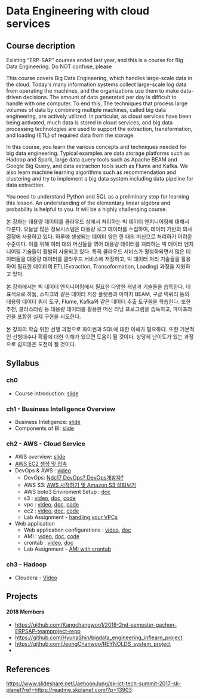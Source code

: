 # Data Engineering with cloud services

## Course decription
Existing "ERP-SAP" courses ended last year, and this is a course for Big Data Engineering. Do NOT confuse, please

This course covers Big Data Engineering, which handles large-scale data in the cloud.  Today's many information systems collect large-scale log data from operating the machines, and the organizations use them to make data-driven decisions. The amount of data generated per day is difficult to handle with one computer.  To end this, The techniques that process large volumes of data by combining multiple machines, called big data engineering, are actively utilized. In particular, as cloud services have been being activated, much data is stored in cloud services, and big data processing technologies are used to support the extraction, transformation, and loading (ETL) of required data from the storage.

In this course,  you learn the various concepts and techniques needed for big data engineering. Typical examples are data storage platforms such as Hadoop and Spark, large data query tools such as Apache BEAM and Google Big Query, and data extraction tools such as Flume and Kafka. We also learn machine learning algorithms such as recommendation and clustering and try to implement a big data system including data pipeline for data extraction.

You need to understand Python and SQL as a preliminary step for learning this lesson. An understanding of the elementary linear algebra and probability is helpful to you. It will be a highly challenging course.

본 강좌는 대용량 데이터를 클라우드 상에서 처리하는 빅 데이터 엔지니어링에 대해서 다룬다. 오늘날 많은 정보시스템은 대용량 로그 데이터를 수집하여, 데이터 기반의 의사결정에 사용하고 있다. 하루에 생성되는 데이터 양은 한 대의 머신으로 처리하기 어려운 수준이다. 이를 위해 여러 대의 머신들을 엮어 대용량 데이터를 처리하는 빅 데이터 엔지니어링 기술들이 활발히 사용되고 있다. 특히 클라우드 서비스가 활성화되면서 많은 데이터들을 대용량 데이터를 클라우드 서비스에 저장하고, 빅 데이터 처리 기술들을 활용하여 필요한 데이터의 ETL(Extraction, Transoformation, Loading) 과정을 지원하고 있다.

본 강좌에서는 빅 데이터 엔지니어링에서 필요한 다양한 개념과 기술들을 습득한다. 대표적으로 하둡, 스파크와 같은 데이터 저장 플랫폼과 아파치 BEAM, 구글 빅쿼리 등의 대용량 데이터 쿼리 도구, Flume, Kafka와 같은 데이터 추출 도구들을 학습한다. 또한 추천, 클러스터링 등 대용량 데이터를 활용한 머신 러닝 프로그램을 습득하고, 파이프라인을 포함한 실제 구현을 시도한다.

본 강좌의 학습 위한 선행 과정으로 파이썬과 SQL에 대한 이해가 필요하다. 또한 기본적인 선형대수나 확률에 대한 이해가 있으면 도움이 될 것이다. 상당히 난이도가 있는 과정으로 쉽지않은 도전이 될 것이다.


## Syllabus
### ch0
- Course introduction: [slide](https://1drv.ms/b/s!ApZ4mg7k2qYhgcAP7sZ0e8ckCsRgoQ)

### ch1 - Business Intelligence Overview
- Business Inteligence: [slide](https://1drv.ms/b/s!ApZ4mg7k2qYhgcARkgr5FEuvLQP5dg)
- Components of BI: [slide](https://1drv.ms/b/s!ApZ4mg7k2qYhgcASxbjeLI4B5dG9sw)

### ch2 - AWS - Cloud Service
- AWS overview: [slide](https://1drv.ms/b/s!ApZ4mg7k2qYhgcAQS-RBKzr_Ejje0g)
- [AWS EC2 생성 및 접속](https://github.com/higee/elastic/wiki/AWS-EC2-Instance-%EC%83%9D%EC%84%B1-%EB%B0%8F-%EC%A0%91%EC%86%8D)
- DevOps & AWS : [video](https://vimeo.com/291064949/28834a9f91)
  - DevOps: [Ndc17 DevOps? DevOps개발자?](https://www.slideshare.net/taehyunkim73700/ndc17-devops-devops-6)
  - AWS S3: [AWS 시작하기 및 Amazon S3 살펴보기](https://www.slideshare.net/awskorea/aws-getting-started-and-amazon-s3)
  - AWS boto3 Enviroment Setup : [doc](document/aws_cli/1_aws_cli_boto3.md)
  - s3 : [video](https://vimeo.com/293270093/2415b21aa5), [doc](document/aws_cli/2_aws_cli_basics.md), [code](https://github.com/TEAMLAB-Lecture/big-data-101/tree/master/code/1_aws_cli_basics/s3)
  - vpc : [video](https://vimeo.com/293267772/bd6a419b8a), [doc](document/aws_cli/2_aws_cli_basics.md), [code](https://github.com/TEAMLAB-Lecture/big-data-101/tree/master/code/1_aws_cli_basics/vpc)
  - ec2 : [video](https://vimeo.com/293271553/29720abad5), [doc](document/aws_cli/2_aws_cli_basics.md), [code](https://github.com/TEAMLAB-Lecture/big-data-101/tree/master/code/1_aws_cli_basics/ec2)
  - Lab Assignment - [handling your VPCs](https://github.com/TEAMLAB-Lecture/big-data-101/blob/master/assignment/handling_your_vpcs.md)
- Web application
  - Web application configurations : [video](https://vimeo.com/293730019/aafcae3df6), [doc](./document/1_configure_web.md)
  - AMI : [video](https://vimeo.com/293811336/9ee658e265), [doc](), [code](https://github.com/TEAMLAB-Lecture/big-data-101/tree/master/code/2_web_application)
  - crontab : [video](https://vimeo.com/293814949/9b59298a31), [doc](https://github.com/TEAMLAB-Lecture/big-data-101/blob/master/document/web_basics/3_crontab_basics.md)
  - Lab Assignment - [AMI with crontab](./assignment/ami_with_crontab.md)


### ch3 - Hadoop
  - Cloudera - [Video](https://vimeo.com/299263569/8af7bce577)


## Projects
#### 2018 Members
- https://github.com/Kangchangwoo1/2018-2nd-semester-gachon-ERPSAP-teamproject-repo
- https://github.com/HyunaShin/bigdata_engineering_inflearn_project
- https://github.com/JeongChanwoo/REYNOLDS_system_project
-
## References
https://www.slideshare.net/JaehoonJung/sk-ict-tech-summit-2017-sk-planet?ref=https://readme.skplanet.com/?p=13903
